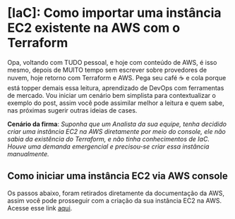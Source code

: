 # [IaC]: Como importar uma instância EC2 existente na AWS com o Terraform
Opa, voltando com TUDO pessoal, e hoje com conteúdo de AWS, é isso mesmo, depois de MUITO tempo sem escrever sobre provedores de nuvem, hoje retorno com Terraform e AWS. Pega seu café ☕️ e cola porque está topper demais essa leitura, aprendizado de DevOps com ferramentas de mercado. Vou iniciar um cenário bem simplista para contextualizar o exemplo do post, assim você pode assimilar melhor a leitura e quem sabe, nas próximas sugerir outras ideias de cases.

**Cenário da firma**: *Suponha que um Analista da sua equipe, tenha decidido criar uma instância EC2 na AWS diretamente por meio do console, ele não sabia da existência do Terraform, e não tinha conhecimentos de IaC. Houve uma demanda emergencial e precisou-se criar essa instância manualmente.*

## Como iniciar uma instância EC2 via AWS console
Os passos abaixo, foram retirados diretamente da documentação da AWS, assim você pode prosseguir com a criação da sua instância EC2 na AWS. Acesse esse link [aqui](https://docs.aws.amazon.com/pt_br/AWSEC2/latest/UserGuide/EC2_GetStarted.html).


